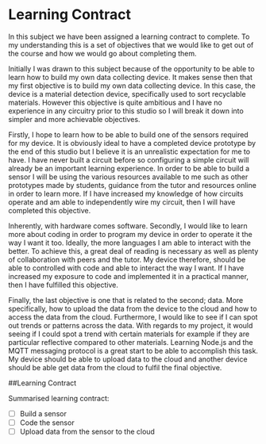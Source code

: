 # Learning Contract
In this subject we have been assigned a learning contract to complete. To my understanding this is a set of objectives that we would like to get out of the course and how we would go about completing them.

Initially I was drawn to this subject because of the opportunity to be able to learn how to build my own data collecting device. It makes sense then that my first objective is to build my own data collecting device. In this case, the device is a material detection device, specifically used to sort recyclable materials. However this objective is quite ambitious and I have no experience in any circuitry prior to this studio so I will break it down into simpler and more achievable objectives.

Firstly, I hope to learn how to be able to build one of the sensors required for my device. It is obviously ideal to have a completed device prototype by the end of this studio but I believe it is an unrealistic expectation for me to have. I have never built a circuit before so configuring a simple circuit will already be an important learning experience. In order to be able to build a sensor I will be using the various resources available to me such as other prototypes made by students, guidance from the tutor and resources online in order to learn more. If I have increased my knowledge of how circuits operate and am able to independently wire my circuit, then I will have completed this objective.

Inherently, with hardware comes software. Secondly, I would like to learn more about coding in order to program my device in order to operate it the way I want it too. Ideally, the more languages I am able to interact with the better. To achieve this, a great deal of reading is necessary as well as plenty of collaboration with peers and the tutor. My device therefore, should be able to controlled with code and able to interact the way I want. If I have increased my exposure to code and implemented it in a practical manner, then I have fulfilled this objective.

Finally, the last objective is one that is related to the second; data. More specifically, how to upload the data from the device to the cloud and how to access the data from the cloud. Furthermore, I would like to see if I can spot out trends or patterns across the data. With regards to my project, it would seeing if I could spot a trend with certain materials for example if they are particular reflective compared to other materials. Learning Node.js and the MQTT messaging protocol is a great start to be able to accomplish this task. My device should be able to upload data to the cloud and another device should be able get data from the cloud to fulfil the final objective.

##Learning Contract



Summarised learning contract:
-  [ ]  Build a sensor
-  [ ]  Code the sensor
-  [ ]  Upload data from the sensor to the cloud
